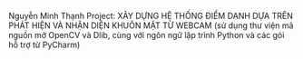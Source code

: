 Nguyễn Minh Thạnh
Project: XÂY DỰNG HỆ THỐNG ĐIỂM DANH DỰA TRÊN PHÁT HIỆN VÀ NHẬN 
DIỆN KHUÔN MẶT TỪ WEBCAM (sử dụng thư viện mã nguồn mở OpenCV và Dlib,
cùng với ngôn ngữ lập trình Python và các gói hỗ trợ từ PyCharm)

